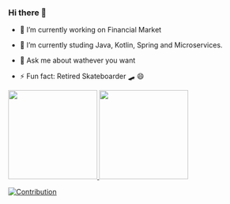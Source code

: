 ### Hi there 👋

<!--
**CaikeBispo/CaikeBispo** is a ✨ _special_ ✨ repository because its `README.md` (this file) appears on your GitHub profile.
Here are some ideas to get you started: 
-->

- 🔭 I’m currently working on Financial Market
<!--  -->
- 🌱 I’m currently studing Java, Kotlin, Spring and Microservices.
<!-- - 👯 I’m looking to collaborate on ... -->
<!-- - 🤔 I’m looking for help with ... -->
- 💬 Ask me about wathever you want
<!-- - 📫 How to reach me: ... -->
<!-- - 😄 Pronouns: ... -->
- ⚡ Fun fact: Retired Skateboarder :skateboard: :smile:	



<div>
<a href="https://github.com/caikebispo">
<img height="180em" src="https://github-readme-stats.vercel.app/api/top-langs/?username=caikebispo&layout=compact&langs_count=7&theme=dark"/>
<img height="180em" src="https://github-readme-stats.vercel.app/api?username=caikebispo&show_icons=true&theme=dark&include_all_commits=true&count_private=true"/>
</div>

![Contribution](https://activity-graph.herokuapp.com/graph?username=CAIKEBISPO&&theme=xcode&hide_border=true&area=true)

